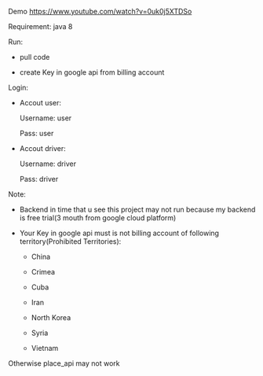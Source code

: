 Demo
https://www.youtube.com/watch?v=0uk0j5XTDSo

Requirement: java 8

Run: 
-	pull code

-	create Key in google api from billing account

Login: 
-	Accout user:

	  Username: user
	  
	  Pass: user
	  
-	Accout driver:

	  Username: driver
	  
	  Pass: driver

Note: 
-	Backend in time that u see this project may not run because my backend is free trial(3 mouth from google cloud platform)

-	Your Key in google api must is not billing account of following territory(Prohibited Territories):

	- China

	- Crimea

	- Cuba

	- Iran

	- North Korea

	- Syria

	- Vietnam

Otherwise place_api may not work
